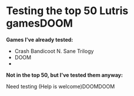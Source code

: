 
Testing the top 50 Lutris gamesDOOM
==================================

**Games I've already tested:**

* Crash Bandicoot N. Sane Trilogy
* DOOM
*

**Not in the top 50, but I've tested them anyway:**

Need testing (Help is welcome)DOOMDOOM

